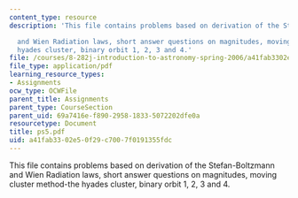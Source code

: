 ```yaml
---
content_type: resource
description: 'This file contains problems based on derivation of the Stefan-Boltzmann

  and Wien Radiation laws, short answer questions on magnitudes, moving cluster method-the
  hyades cluster, binary orbit 1, 2, 3 and 4.'
file: /courses/8-282j-introduction-to-astronomy-spring-2006/a41fab3302e50f29c7007f0191355fdc_ps5.pdf
file_type: application/pdf
learning_resource_types:
- Assignments
ocw_type: OCWFile
parent_title: Assignments
parent_type: CourseSection
parent_uid: 69a7416e-f890-2958-1833-5072202dfe0a
resourcetype: Document
title: ps5.pdf
uid: a41fab33-02e5-0f29-c700-7f0191355fdc
---
```

This file contains problems based on derivation of the Stefan-Boltzmann
and Wien Radiation laws, short answer questions on magnitudes, moving cluster method-the hyades cluster, binary orbit 1, 2, 3 and 4.

